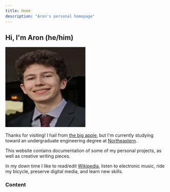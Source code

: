 ```yaml
---
title: Home
description: "Aron's personal homepage"
---
```


## Hi, I'm Aron (he/him)

<img id="headshot" src="/images/headshot.jpg" width="250" height="250">

Thanks for visiting! I hail from [the big apple](https://en.wikipedia.org/wiki/New_York_City/), but I'm currently studying toward an undergraduate engineering degree at [Northeastern](https://en.wikipedia.org/wiki/Northeastern_University/). 

This website contains documentation of some of my personal projects, as well as creative writing pieces.

In my down time I like to read/edit [Wikipedia](https://www.wikipedia.org/), listen to electronic music, ride my bicycle, preserve digital media, and learn new skills.

### Content
